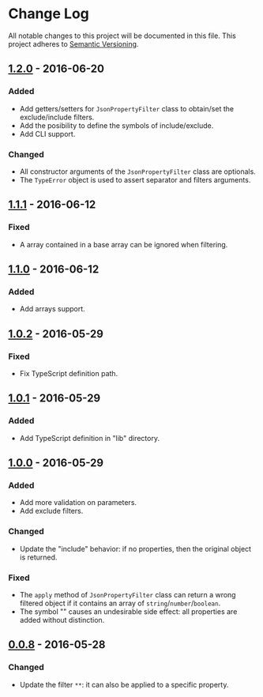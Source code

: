 # Change Log
All notable changes to this project will be documented in this file.
This project adheres to [Semantic Versioning](http://semver.org/).

## [1.2.0] - 2016-06-20
### Added
- Add getters/setters for `JsonPropertyFilter` class to obtain/set the exclude/include filters.
- Add the posibility to define the symbols of include/exclude.
- Add CLI support.

### Changed
- All constructor arguments of the `JsonPropertyFilter` class are optionals.
- The `TypeError` object is used to assert separator and filters arguments.

## [1.1.1] - 2016-06-12
### Fixed
- A array contained in a base array can be ignored when filtering.

## [1.1.0] - 2016-06-12
### Added
- Add arrays support.

## [1.0.2] - 2016-05-29
### Fixed
- Fix TypeScript definition path.

## [1.0.1] - 2016-05-29
### Added
- Add TypeScript definition in "lib" directory.

## [1.0.0] - 2016-05-29
### Added
- Add more validation on parameters.
- Add exclude filters.

### Changed
- Update the "include" behavior: if no properties, then the original object is returned.

### Fixed
- The `apply` method of `JsonPropertyFilter` class can return a wrong filtered object if it contains an array of `string`/`number`/`boolean`.
- The symbol "" causes an undesirable side effect: all properties are added without distinction.

## [0.0.8] - 2016-05-28
### Changed
- Update the filter `**`: it can also be applied to a specific property.

[1.2.0]: https://github.com/cyrilschumacher/json-property-filter/compare/1.1.1...1.2.0
[1.1.1]: https://github.com/cyrilschumacher/json-property-filter/compare/1.1.0...1.1.1
[1.1.0]: https://github.com/cyrilschumacher/json-property-filter/compare/1.0.2...1.1.0
[1.0.2]: https://github.com/cyrilschumacher/json-property-filter/compare/1.0.1...1.0.2
[1.0.1]: https://github.com/cyrilschumacher/json-property-filter/compare/1.0.0...1.0.1
[1.0.0]: https://github.com/cyrilschumacher/json-property-filter/compare/0.0.8...1.0.0
[0.0.8]: https://github.com/cyrilschumacher/json-property-filter/compare/0.0.6...0.0.8
